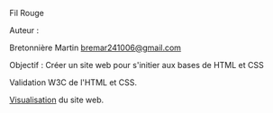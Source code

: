 Fil Rouge 

Auteur :

Bretonnière Martin
bremar241006@gmail.com

Objectif :
Créer un site web pour s'initier aux bases de HTML et CSS

Validation W3C de l'HTML et CSS.

[Visualisation](https://tin-mar.github.io/FilRougeR109/) du site web.
